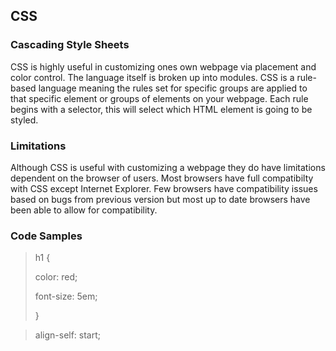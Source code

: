 ## CSS

### Cascading Style Sheets

CSS is highly useful in customizing ones own webpage via placement and color control.
The language itself is broken up into modules.
CSS is a rule-based language meaning the rules set for specific groups are applied to that specific element or groups of elements on your webpage.
Each rule begins with a selector, this will select which HTML element is going to be styled.

### Limitations

Although CSS is useful with customizing a webpage they do have limitations dependent on the browser of users.
Most browsers have full compatibilty  with CSS except Internet Explorer.
Few browsers have compatibility issues based on bugs from previous version but most up to date browsers have been able to allow for compatibility.

### Code Samples
<blockquote     

h1 {

   color: red;

   font-size: 5em;
   
} 

</blockquote>


<blockquote> align-self: start;

